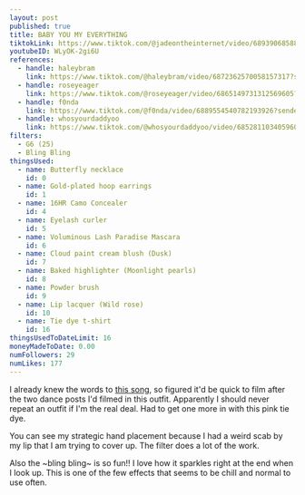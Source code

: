 ```yaml
---
layout: post
published: true
title: BABY YOU MY EVERYTHING
tiktokLink: https://www.tiktok.com/@jadeontheinternet/video/6893906858881322245?sender_device=pc&sender_web_id=6891999718790268421&is_from_webapp=1
youtubeID: WLyOK-2gi6U
references:
  - handle: haleybram
    link: https://www.tiktok.com/@haleybram/video/6872362570058157317?sender_device=pc&sender_web_id=6870159340755109382&is_from_webapp=1
  - handle: roseyeager
    link: https://www.tiktok.com/@roseyeager/video/6865149731312569605?sender_device=pc&sender_web_id=6870159340755109382&is_from_webapp=1
  - handle: f0nda
    link: https://www.tiktok.com/@f0nda/video/6889554540782193926?sender_device=pc&sender_web_id=6870159340755109382&is_from_webapp=1
  - handle: whosyourdaddyoo
    link: https://www.tiktok.com/@whosyourdaddyoo/video/6852811034059607302?sender_device=pc&sender_web_id=6870159340755109382&is_from_webapp=1
filters:
  - G6 (25)
  - Bling Bling
thingsUsed:
  - name: Butterfly necklace
    id: 0
  - name: Gold-plated hoop earrings
    id: 1
  - name: 16HR Camo Concealer
    id: 4
  - name: Eyelash curler
    id: 5
  - name: Voluminous Lash Paradise Mascara
    id: 6
  - name: Cloud paint cream blush (Dusk)
    id: 7
  - name: Baked highlighter (Moonlight pearls)
    id: 8
  - name: Powder brush
    id: 9
  - name: Lip lacquer (Wild rose)
    id: 10
  - name: Tie dye t-shirt
    id: 16
thingsUsedToDateLimit: 16
moneyMadeToDate: 0.00
numFollowers: 29
numLikes: 177
---
```


I already knew the words to [this song](https://www.youtube.com/watch?v=2NKmLkAU3NM), so figured it'd be quick to film after the two dance posts I'd filmed in this outfit. Apparently I should never repeat an outfit if I'm the real deal. Had to get one more in with this pink tie dye.

You can see my strategic hand placement because I had a weird scab by my lip that I am trying to cover up. The filter does a lot of the work.

Also the ~bling bling~ is so fun!! I love how it sparkles right at the end when I look up. This is one of the few effects that seems to be chill and normal to use often.
